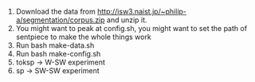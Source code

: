 1. Download the data from http://isw3.naist.jp/~philip-a/segmentation/corpus.zip and unzip it.
2. You might want to peak at config.sh, you might want to set the path of sentpiece to make the whole things work
3. Run bash make-data.sh
4. Run bash make-config.sh
5. toksp -> W-SW experiment
6. sp -> SW-SW experiment 
